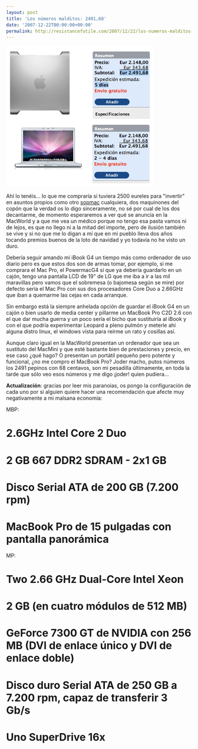 ```yaml
---
layout: post
title: 'Los números malditos: 2491,68'
date: '2007-12-22T00:00:00+00:00'
permalink: http://resistancefutile.com/2007/12/22/los-numeros-malditos-249168/
---
```

<img src='/assets/opciones.png' alt='opciones' class="centro" />

Ahí lo tenéis... lo que me compraría si tuviera 2500 eureles para "invertir" en asuntos propios como otro <a href="http://sopmacsl.com">sopmac</a> cualquiera, dos maquinones del copón que la verdad os lo digo sinceramente, no sé por cual de los dos decantarme, de momento esperaremos a ver qué se anuncia en la MacWorld y a que me vea un médico porque no tengo esa pasta vamos ni de lejos, es que no llego ni a la mitad del importe, pero de ilusión también se vive y si no que me lo digan a mí que en mi pueblo lleva dos años tocando premios buenos de la loto de navidad y yo todavía no he visto un duro.

Debería seguir amando mi iBook G4 un tiempo más como ordenador de uso diario pero es que estos dos son de armas tomar, por ejemplo, si me comprara el Mac Pro, el PowermacG4 sí que ya debería guardarlo en un cajón, tengo una pantalla LCD de 19" de LG que me iba a ir a las mil maravillas pero vamos que el sobremesa (o bajomesa según se mire) por defecto sería el Mac Pro con sus dos procesadores Core Duo a 2.66GHz que iban a quemarme las cejas en cada arranque. 

Sin embargo está la siempre anhelada opción de guardar el iBook G4 en un cajón o bien usarlo de media center y pillarme un MacBook Pro C2D 2.6 con el que dar mucha guerra y un poco sería el bicho que sustituiría al iBook y con el que podría experimentar Leopard a pleno pulmón y meterle ahí alguna distro linux, el windows vista para reírme un rato y cosillas así.

Aunque claro igual en la MacWorld presentan un ordenador que sea un sustituto del MacMini y que esté bastante bien de prestaciones y precio, en ese caso ¿qué hago? O presentan un portátil pequeño pero potente y funcional, ¿no me compro el MacBook Pro? Joder macho, putos números los 2491 pepinos con 68 centavos, son mi pesadilla últimamente, en toda la tarde que sólo veo esos números y me digo ¡joder! quien pudiera...

<strong>Actualización</strong>: gracias por leer mis paranoias, os pongo la configuración de cada uno por si alguien quiere hacer una recomendación que afecte muy negativamente a mi malsana economía:

MBP: 
# 2.6GHz Intel Core 2 Duo
# 2 GB 667 DDR2 SDRAM - 2x1 GB
# Disco Serial ATA de 200 GB (7.200 rpm)
# MacBook Pro de 15 pulgadas con pantalla panorámica

MP:
# Two 2.66 GHz Dual-Core Intel Xeon
# 2 GB (en cuatro módulos de 512 MB)
# GeForce 7300 GT de NVIDIA con 256 MB (DVI de enlace único y DVI de enlace doble)
# Disco duro Serial ATA de 250 GB a 7.200 rpm, capaz de transferir 3 Gb/s
# Uno SuperDrive 16x
